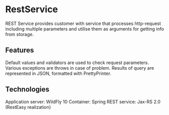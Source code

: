 # RestService

REST Service provides customer with service that processes http-request including multiple parameters and utilise them as arguments for getting info from storage. 

## Features
Default values and validators are used to check request parameters. Various exceptions are throws in case of problem. 
Results of query are represented in JSON, formatted with PrettyPrinter. 

## Technologies
Application server: WildFly 10
Container:          Spring
REST service:       Jax-RS 2.0 (RestEasy realization)

